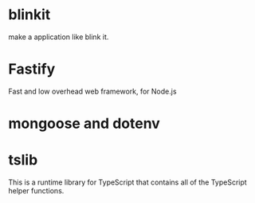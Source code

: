 # blinkit
make a application like blink it.

# Fastify
Fast and low overhead web framework, for Node.js
  

 # mongoose and  dotenv

 #   tslib 

 This is a runtime library for TypeScript that contains all of the TypeScript helper functions.